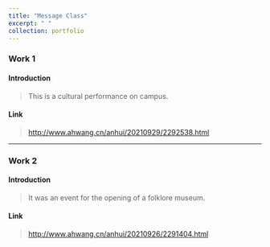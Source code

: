 ```yaml
---
title: "Message Class"
excerpt: " "
collection: portfolio
---
```


### Work 1

#### Introduction
> This is a cultural performance on campus.

#### Link
> http://www.ahwang.cn/anhui/20210929/2292538.html

****

### Work 2

#### Introduction
> It was an event for the opening of a folklore museum.

#### Link
> http://www.ahwang.cn/anhui/20210926/2291404.html
